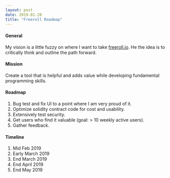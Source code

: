 ```yaml
---
layout: post
date: 2019-01-20
title: "Freeroll Roadmap"
---
```

#### General
My vision is a little fuzzy on where I want to take [freeroll.io](https://freeroll.io).
He the idea is to critically think and outline the path forward.

#### Mission
Create a tool that is helpful and adds value while developing fundamental programming skills.

#### Roadmap
1. Bug test and fix UI to a point where I am very proud of it.
2. Optimize solidity contract code for cost and usability.
3. Extensively test security.
4. Get users who find it valuable (goal: > 10 weekly active users).
5. Gather feedback.

#### Timeline
1. Mid Feb 2019
2. Early March 2019
3. End March 2019
4. End April 2019
5. End May 2019
